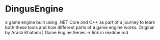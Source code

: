 # DingusEngine
a game engine built using .NET Core and C++ as part of a journey to learn both these tools and how different parts of a game engine works. Original by Arash Khatami | Game Engine Series -> link in readme.md

